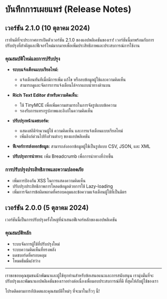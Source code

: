 # บันทึกการเผยแพร่ (Release Notes)

## เวอร์ชัน 2.1.0 (10 ตุลาคม 2024)

เรายินดีที่จะประกาศการเปิดตัวเวอร์ชัน 2.1.0 ของแอปพลิเคชันของเรา! เวอร์ชันนี้มาพร้อมกับการปรับปรุงที่สำคัญและฟีเจอร์ใหม่มากมายเพื่อเพิ่มประสิทธิภาพและประสบการณ์การใช้งาน

### คุณสมบัติใหม่และการปรับปรุง

- **ระบบแจ้งเตือนแบบเรียลไทม์:**
  - แจ้งเตือนทันทีเมื่อมีการเพิ่ม แก้ไข หรือลบข้อมูลผู้ใช้และความคิดเห็น
  - สามารถดูและจัดการการแจ้งเตือนได้จากแถบนำทางด้านบน

- **Rich Text Editor สำหรับความคิดเห็น:**
  - ใช้ TinyMCE เพื่อเพิ่มความสามารถในการจัดรูปแบบข้อความ
  - รองรับการแทรกรูปภาพและลิงก์ในความคิดเห็น

- **ปรับปรุงหน้าแดชบอร์ด:**
  - แสดงสถิติจำนวนผู้ใช้ ความคิดเห็น และการแจ้งเตือนแบบเรียลไทม์
  - เพิ่มลิงก์ด่วนไปยังส่วนต่างๆ ของแอปพลิเคชัน

- **ฟีเจอร์การส่งออกข้อมูล:** สามารถส่งออกข้อมูลผู้ใช้เป็นรูปแบบ CSV, JSON, และ XML

- **ปรับปรุงการนำทาง:** เพิ่ม Breadcrumb เพื่อการนำทางที่ง่ายขึ้น

### การปรับปรุงประสิทธิภาพและความปลอดภัย

- เพิ่มการป้องกัน XSS ในการแสดงความคิดเห็น
- ปรับปรุงประสิทธิภาพการโหลดข้อมูลด้วยการใช้ Lazy-loading
- เพิ่มการจัดการข้อผิดพลาดที่ครอบคลุมและข้อความแจ้งเตือนผู้ใช้ที่เป็นมิตร

## เวอร์ชัน 2.0.0 (5 ตุลาคม 2024)

เวอร์ชันนี้เป็นการปรับปรุงครั้งใหญ่ที่นำเสนอฟีเจอร์หลักของแอปพลิเคชัน

### คุณสมบัติหลัก

- ระบบจัดการผู้ใช้ที่ปรับปรุงใหม่
- ระบบความคิดเห็นที่ทรงพลัง
- แดชบอร์ดที่ครอบคลุม
- โหมดธีมมืด/สว่าง

---

เราขอขอบคุณชุมชนนักพัฒนาและผู้ใช้ทุกท่านสำหรับข้อเสนอแนะและการสนับสนุน เรามุ่งมั่นที่จะปรับปรุงและพัฒนาแอปพลิเคชันของเราอย่างต่อเนื่องเพื่อมอบประสบการณ์ที่ดี
ที่สุดให้กับผู้ใช้ของเรา

โปรดติดตามการอัปเดตและคุณสมบัติใหม่ๆ ที่จะมาในเร็วๆ นี้!
